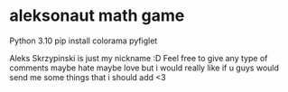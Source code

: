# aleksonaut math game

Python 3.10
pip install colorama pyfiglet






Aleks Skrzypinski is just my nickname :D Feel free to give any type of comments  maybe hate maybe love but i would really like if u guys would send me some things that i should add <3
